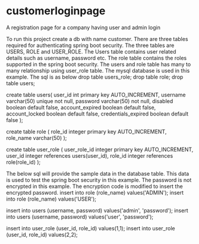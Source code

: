 # customerloginpage
A registration page for a company having user and admin login 

To run this project create a db with name customer.
There are three tables required for authenticating spring boot security. The three tables are USERS, ROLE and USER_ROLE. The Users table contains user related details such as username, password etc. The role table contains the roles supported in the spring boot security. The users and role table has many to many relationship using user_role table. The mysql database is used in this example. The sql is as below
drop table users_role;
drop table role;
drop table users;

create table users(
user_id int primary key AUTO_INCREMENT,
username varchar(50) unique not null,
password varchar(50) not null,
disabled boolean default false,
account_expired boolean default false,
account_locked boolean default false,
credentials_expired boolean default false
);

create table role (
role_id integer primary key AUTO_INCREMENT,
role_name varchar(50)
);

create table user_role (
user_role_id integer primary key AUTO_INCREMENT,
user_id integer references users(user_id),
role_id integer references role(role_id)
);

The below sql will provide the sample data in the database table. This data is used to test the spring boot security in this example. The password is not encrypted in this example. The encryption code is modified to insert the encrypted password.
insert into role (role_name) values('ADMIN');
insert into role (role_name) values('USER');

insert into users (username, password) values('admin', 'password');
insert into users (username, password) values('user', 'password');

insert into user_role (user_id, role_id) values(1,1);
insert into user_role (user_id, role_id) values(2,2);
